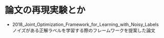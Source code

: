 # 論文の再現実験とか
- 2018_Joint_Optimization_Framework_for_Learning_with_Noisy_Labels  
  ノイズがある正解ラベルを学習する際のフレームワークを提案した論文
